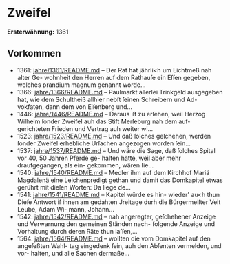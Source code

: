 # Zweifel

**Ersterwähnung:** 1361

## Vorkommen
- 1361: [jahre/1361/README.md](../jahre/1361/README.md) – Der Rat hat jährli<h um Lichtmeß nah alter Ge-
wohnheit den Herren auf dem Rathauſe ein Eſſen gegeben,
welches prandium magnum genannt worde...
- 1366: [jahre/1366/README.md](../jahre/1366/README.md) – Paulmarkt allerlei Trinkgeld ausgegeben hat, wie
dem Schultheiß allhier nebſt ſeinen Schreibern und Ad-
vokfaten, dann dem von Eiſenberg und...
- 1446: [jahre/1446/README.md](../jahre/1446/README.md) – Daraus iſt zu erſehen, weil Herzog Wilhelm
ſonder Zweifel auh das Stift Merſeburg nah dem auf-
gerichteten Frieden und Vertrag auh weiter wi...
- 1523: [jahre/1523/README.md](../jahre/1523/README.md) – Und
daß ſolches geſchehen, werden ſonder Zweifel erhebliche
Urſachen angezogen worden ſein...
- 1537: [jahre/1537/README.md](../jahre/1537/README.md) – Und wäre die
Sage, daß ſolches Spital vor 40, 50 Jahren Pferde ge-
halten hätte, weil aber mehr draufgegangen, als ein-
gekommen, wären ſie...
- 1540: [jahre/1540/README.md](../jahre/1540/README.md) – Medler ihm auf dem Kirchhof
Mariä Magdalenä eine Leichenpredigt gethan und damit
das Domkapitel etwas gerührt mit dieſen Worten: Da
liege de...
- 1541: [jahre/1541/README.md](../jahre/1541/README.md) – Kapitel würde es hin-
wieder' au<h thun Dieſe Antwort iſ ihnen am gedahten
Jreitage durh die Bürgermeiſter Veit Leube, Adam Wi-
mann, Johann...
- 1542: [jahre/1542/README.md](../jahre/1542/README.md) – nah angeregter, geſchehener
Anzeige und Verwarnung den gemeinen Ständen nach-
folgende Anzeige und Vorhaltung durch deren Räte thun
laſſen,...
- 1564: [jahre/1564/README.md](../jahre/1564/README.md) – wollten die vom Domkapitel auf den angeſeßten Wahl-
tag eingedenk ſein, auh den Abſenten vermelden, und vor-
halten, und alle Sachen dermaße...
